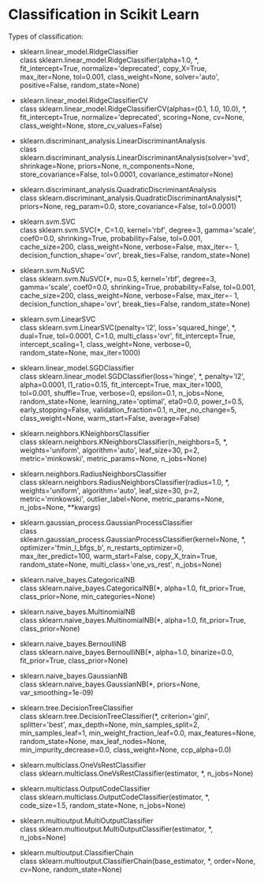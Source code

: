 # Classification in Scikit Learn

Types of classification:

- sklearn.linear_model.RidgeClassifier<br>
  class sklearn.linear_model.RidgeClassifier(alpha=1.0, *, fit_intercept=True, normalize='deprecated', copy_X=True, max_iter=None, tol=0.001, class_weight=None, solver='auto', positive=False, random_state=None)
  
- sklearn.linear_model.RidgeClassifierCV <br>
  class sklearn.linear_model.RidgeClassifierCV(alphas=(0.1, 1.0, 10.0), *, fit_intercept=True, normalize='deprecated', scoring=None, cv=None, class_weight=None, store_cv_values=False)
  
- sklearn.discriminant_analysis.LinearDiscriminantAnalysis<br>
  class sklearn.discriminant_analysis.LinearDiscriminantAnalysis(solver='svd', shrinkage=None, priors=None, n_components=None, store_covariance=False, tol=0.0001, covariance_estimator=None)
  
- sklearn.discriminant_analysis.QuadraticDiscriminantAnalysis<br>
  class sklearn.discriminant_analysis.QuadraticDiscriminantAnalysis(*, priors=None, reg_param=0.0, store_covariance=False, tol=0.0001)
  
- sklearn.svm.SVC<br>
class sklearn.svm.SVC(*, C=1.0, kernel='rbf', degree=3, gamma='scale', coef0=0.0, shrinking=True, probability=False, tol=0.001, cache_size=200, class_weight=None, verbose=False, max_iter=- 1, decision_function_shape='ovr', break_ties=False, random_state=None)

- sklearn.svm.NuSVC<br>
class sklearn.svm.NuSVC(*, nu=0.5, kernel='rbf', degree=3, gamma='scale', coef0=0.0, shrinking=True, probability=False, tol=0.001, cache_size=200, class_weight=None, verbose=False, max_iter=- 1, decision_function_shape='ovr', break_ties=False, random_state=None)

- sklearn.svm.LinearSVC<br>
class sklearn.svm.LinearSVC(penalty='l2', loss='squared_hinge', *, dual=True, tol=0.0001, C=1.0, multi_class='ovr', fit_intercept=True, intercept_scaling=1, class_weight=None, verbose=0, random_state=None, max_iter=1000)

- sklearn.linear_model.SGDClassifier<br>
class sklearn.linear_model.SGDClassifier(loss='hinge', *, penalty='l2', alpha=0.0001, l1_ratio=0.15, fit_intercept=True, max_iter=1000, tol=0.001, shuffle=True, verbose=0, epsilon=0.1, n_jobs=None, random_state=None, learning_rate='optimal', eta0=0.0, power_t=0.5, early_stopping=False, validation_fraction=0.1, n_iter_no_change=5, class_weight=None, warm_start=False, average=False)

- sklearn.neighbors.KNeighborsClassifier<br>
class sklearn.neighbors.KNeighborsClassifier(n_neighbors=5, *, weights='uniform', algorithm='auto', leaf_size=30, p=2, metric='minkowski', metric_params=None, n_jobs=None)

- sklearn.neighbors.RadiusNeighborsClassifier<br>
class sklearn.neighbors.RadiusNeighborsClassifier(radius=1.0, *, weights='uniform', algorithm='auto', leaf_size=30, p=2, metric='minkowski', outlier_label=None, metric_params=None, n_jobs=None, **kwargs)

- sklearn.gaussian_process.GaussianProcessClassifier<br>
class sklearn.gaussian_process.GaussianProcessClassifier(kernel=None, *, optimizer='fmin_l_bfgs_b', n_restarts_optimizer=0, max_iter_predict=100, warm_start=False, copy_X_train=True, random_state=None, multi_class='one_vs_rest', n_jobs=None)

- sklearn.naive_bayes.CategoricalNB<br>
class sklearn.naive_bayes.CategoricalNB(*, alpha=1.0, fit_prior=True, class_prior=None, min_categories=None)

- sklearn.naive_bayes.MultinomialNB<br>
class sklearn.naive_bayes.MultinomialNB(*, alpha=1.0, fit_prior=True, class_prior=None)

- sklearn.naive_bayes.BernoulliNB<br>
class sklearn.naive_bayes.BernoulliNB(*, alpha=1.0, binarize=0.0, fit_prior=True, class_prior=None)

- sklearn.naive_bayes.GaussianNB<br>
class sklearn.naive_bayes.GaussianNB(*, priors=None, var_smoothing=1e-09)

- sklearn.tree.DecisionTreeClassifier<br>
class sklearn.tree.DecisionTreeClassifier(*, criterion='gini', splitter='best', max_depth=None, min_samples_split=2, min_samples_leaf=1, min_weight_fraction_leaf=0.0, max_features=None, random_state=None, max_leaf_nodes=None, min_impurity_decrease=0.0, class_weight=None, ccp_alpha=0.0)

- sklearn.multiclass.OneVsRestClassifier<br>
class sklearn.multiclass.OneVsRestClassifier(estimator, *, n_jobs=None)

- sklearn.multiclass.OutputCodeClassifier<br>
class sklearn.multiclass.OutputCodeClassifier(estimator, *, code_size=1.5, random_state=None, n_jobs=None)

- sklearn.multioutput.MultiOutputClassifier<br>
class sklearn.multioutput.MultiOutputClassifier(estimator, *, n_jobs=None)

- sklearn.multioutput.ClassifierChain<br>
class sklearn.multioutput.ClassifierChain(base_estimator, *, order=None, cv=None, random_state=None)

